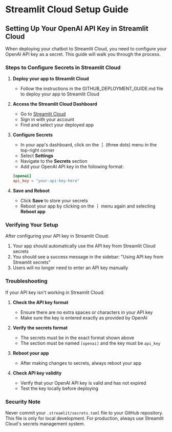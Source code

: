 # Streamlit Cloud Setup Guide

## Setting Up Your OpenAI API Key in Streamlit Cloud

When deploying your chatbot to Streamlit Cloud, you need to configure your OpenAI API key as a secret. This guide will walk you through the process.

### Steps to Configure Secrets in Streamlit Cloud

1. **Deploy your app to Streamlit Cloud**
   - Follow the instructions in the GITHUB_DEPLOYMENT_GUIDE.md file to deploy your app to Streamlit Cloud

2. **Access the Streamlit Cloud Dashboard**
   - Go to [Streamlit Cloud](https://streamlit.io/cloud)
   - Sign in with your account
   - Find and select your deployed app

3. **Configure Secrets**
   - In your app's dashboard, click on the **⋮** (three dots) menu in the top-right corner
   - Select **Settings**
   - Navigate to the **Secrets** section
   - Add your OpenAI API key in the following format:

   ```toml
   [openai]
   api_key = "your-api-key-here"
   ```

4. **Save and Reboot**
   - Click **Save** to store your secrets
   - Reboot your app by clicking on the **⋮** menu again and selecting **Reboot app**

### Verifying Your Setup

After configuring your API key in Streamlit Cloud:

1. Your app should automatically use the API key from Streamlit Cloud secrets
2. You should see a success message in the sidebar: "Using API key from Streamlit secrets"
3. Users will no longer need to enter an API key manually

### Troubleshooting

If your API key isn't working in Streamlit Cloud:

1. **Check the API key format**
   - Ensure there are no extra spaces or characters in your API key
   - Make sure the key is entered exactly as provided by OpenAI

2. **Verify the secrets format**
   - The secrets must be in the exact format shown above
   - The section must be named `[openai]` and the key must be `api_key`

3. **Reboot your app**
   - After making changes to secrets, always reboot your app

4. **Check API key validity**
   - Verify that your OpenAI API key is valid and has not expired
   - Test the key locally before deploying

### Security Note

Never commit your `.streamlit/secrets.toml` file to your GitHub repository. This file is only for local development. For production, always use Streamlit Cloud's secrets management system.
